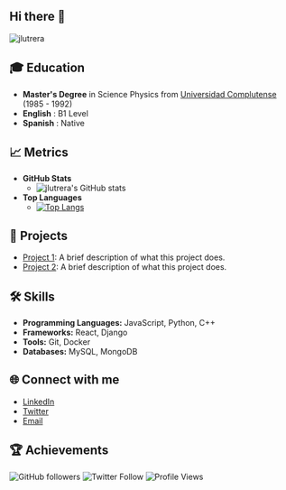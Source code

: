 ## Hi there 👋
<!--
**jlutrera/jlutrera** is a ✨ _special_ ✨ repository because its `README.md` (this file) appears on your GitHub profile.
Here are some ideas to get you started:
- 🔭 I’m currently working on ...
- 🌱 I’m currently learning ...
- 👯 I’m looking to collaborate on ...
- 🤔 I’m looking for help with ...
- 💬 Ask me about ...
- 📫 How to reach me: ...
- 😄 Pronouns: ...
- ⚡ Fun fact: ...
-->
![jlutrera](https://github.com/user-attachments/assets/3a22e461-890b-4a32-9769-bd7f9e551355)

## 🎓 Education
- **Master's Degree** in Science Physics from [Universidad Complutense](https://www.ucm.es/) (1985 - 1992)
- **English** : B1 Level
- **Spanish** : Native 

## 📈 Metrics
- **GitHub Stats**
  - ![jlutrera's GitHub stats](https://github-readme-stats.vercel.app/api?username=jlutrera&show_icons=true&theme=radical)
- **Top Languages**
  - [![Top Langs](https://github-readme-stats.vercel.app/api/top-langs/?username=jlutrera&layout=compact&theme=radical)](https://github.com/anuraghazra/github-readme-stats)

## 🚀 Projects
- [Project 1](https://github.com/jlutrera/project1): A brief description of what this project does.
- [Project 2](https://github.com/jlutrera/project2): A brief description of what this project does.

## 🛠 Skills
- **Programming Languages:** JavaScript, Python, C++
- **Frameworks:** React, Django
- **Tools:** Git, Docker
- **Databases:** MySQL, MongoDB
<!--
## 📜 Certifications
- **Comming soon** - [Link to certification](https://certification-link.com)
-->
## 🌐 Connect with me
- [LinkedIn](https://linkedin.com/in/jose-luis-utrera-5860a9297)
- [Twitter](https://twitter.com/jlutrera67)
- [Email](mailto:informaticajlu@gmail.com)

## 🏆 Achievements
![GitHub followers](https://img.shields.io/github/followers/jlutrera?style=social)
![Twitter Follow](https://img.shields.io/twitter/follow/jlutrera?style=social)
![Profile Views](https://komarev.com/ghpvc/?username=jlutrera)
